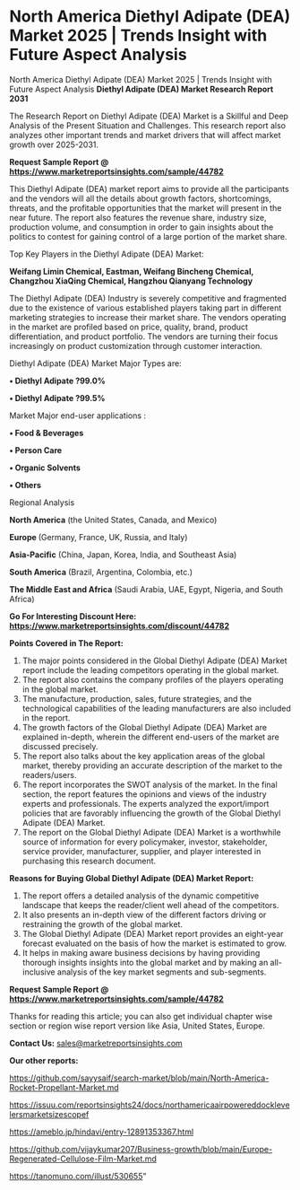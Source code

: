 # North America Diethyl Adipate (DEA) Market 2025 | Trends Insight with Future Aspect Analysis
 North America Diethyl Adipate (DEA) Market 2025 | Trends Insight with Future Aspect Analysis
<strong>Diethyl Adipate (DEA) Market Research Report 2031</strong>

The Research Report on Diethyl Adipate (DEA) Market is a Skillful and Deep Analysis of the Present Situation and Challenges. This research report also analyzes other important trends and market drivers that will affect market growth over 2025-2031.

<strong>Request Sample Report @ <a href=https://www.marketreportsinsights.com/sample/44782>https://www.marketreportsinsights.com/sample/44782</a></strong>

This Diethyl Adipate (DEA) market report aims to provide all the participants and the vendors will all the details about growth factors, shortcomings, threats, and the profitable opportunities that the market will present in the near future. The report also features the revenue share, industry size, production volume, and consumption in order to gain insights about the politics to contest for gaining control of a large portion of the market share.

Top Key Players in the Diethyl Adipate (DEA) Market:

<strong>Weifang Limin Chemical, Eastman, Weifang Bincheng Chemical, Changzhou XiaQing Chemical, Hangzhou Qianyang Technology</strong>

The Diethyl Adipate (DEA) Industry is severely competitive and fragmented due to the existence of various established players taking part in different marketing strategies to increase their market share. The vendors operating in the market are profiled based on price, quality, brand, product differentiation, and product portfolio. The vendors are turning their focus increasingly on product customization through customer interaction.

Diethyl Adipate (DEA) Market Major Types are:

<strong>•  Diethyl Adipate ?99.0%

•  Diethyl Adipate ?99.5%</strong>

Market Major end-user applications :

<strong>•  Food & Beverages

•  Person Care

•  Organic Solvents

•  Others</strong>

Regional Analysis

</u><strong><b>North America</b></strong> (the United States, Canada, and Mexico)

<strong><b>Europe </b></strong>(Germany, France, UK, Russia, and Italy)

<strong><b>Asia-Pacific</b></strong> (China, Japan, Korea, India, and Southeast Asia)

<strong><b>South America</b></strong> (Brazil, Argentina, Colombia, etc.)

<strong><b>The Middle East and Africa</b></strong> (Saudi Arabia, UAE, Egypt, Nigeria, and South Africa)

<strong>Go For Interesting Discount Here: <a href=https://www.marketreportsinsights.com/discount/44782>https://www.marketreportsinsights.com/discount/44782</a></strong>

<strong>Points Covered in The Report:</strong>
<ol>
  <li>The major points considered in the Global Diethyl Adipate (DEA) Market report include the leading competitors operating in the global market.</li>
  <li>The report also contains the company profiles of the players operating in the global market.</li>
  <li>The manufacture, production, sales, future strategies, and the technological capabilities of the leading manufacturers are also included in the report.</li>
  <li>The growth factors of the Global Diethyl Adipate (DEA) Market are explained in-depth, wherein the different end-users of the market are discussed precisely.</li>
  <li>The report also talks about the key application areas of the global market, thereby providing an accurate description of the market to the readers/users.</li>
  <li>The report incorporates the SWOT analysis of the market. In the final section, the report features the opinions and views of the industry experts and professionals. The experts analyzed the export/import policies that are favorably influencing the growth of the Global Diethyl Adipate (DEA) Market.</li>
  <li>The report on the Global Diethyl Adipate (DEA) Market is a worthwhile source of information for every policymaker, investor, stakeholder, service provider, manufacturer, supplier, and player interested in purchasing this research document.</li>
</ol>
<strong>Reasons for Buying Global Diethyl Adipate (DEA) Market Report:</strong>

<ol>
  <li>The report offers a detailed analysis of the dynamic competitive landscape that keeps the reader/client well ahead of the competitors.</li>
  <li>It also presents an in-depth view of the different factors driving or restraining the growth of the global market.</li>
  <li>The Global Diethyl Adipate (DEA) Market report provides an eight-year forecast evaluated on the basis of how the market is estimated to grow.</li>
  <li>It helps in making aware business decisions by having providing thorough insights insights into the global market and by making an all-inclusive analysis of the key market segments and sub-segments.</li>
</ol>
<strong>Request Sample Report @ <a href=https://www.marketreportsinsights.com/sample/44782>https://www.marketreportsinsights.com/sample/44782</a></strong>


Thanks for reading this article; you can also get individual chapter wise section or region wise report version like Asia, United States, Europe.

<strong>Contact Us:</strong>
sales@marketreportsinsights.com

<strong>Our other reports:</strong>

<a href=https://github.com/sayysaif/search-market/blob/main/North-America-Rocket-Propellant-Market.md>https://github.com/sayysaif/search-market/blob/main/North-America-Rocket-Propellant-Market.md</a>

<a href=https://issuu.com/reportsinsights24/docs/northamericaairpowereddocklevelersmarketsizescopef>https://issuu.com/reportsinsights24/docs/northamericaairpowereddocklevelersmarketsizescopef</a>

<a href=https://ameblo.jp/hindavi/entry-12891353367.html>https://ameblo.jp/hindavi/entry-12891353367.html</a>

<a href=https://github.com/vijaykumar207/Business-growth/blob/main/Europe-Regenerated-Cellulose-Film-Market.md>https://github.com/vijaykumar207/Business-growth/blob/main/Europe-Regenerated-Cellulose-Film-Market.md</a>

<a href=https://tanomuno.com/illust/530655>https://tanomuno.com/illust/530655</a>"

